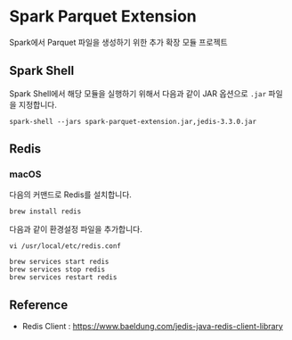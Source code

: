 # Spark Parquet Extension

Spark에서 Parquet 파일을 생성하기 위한 추가 확장 모듈 프로젝트

## Spark Shell

Spark Shell에서 해당 모듈을 실행하기 위해서 다음과 같이 JAR 옵션으로 `.jar` 파일을 지정합니다.

```
spark-shell --jars spark-parquet-extension.jar,jedis-3.3.0.jar
```

## Redis

### macOS

다음의 커맨드로 Redis를 설치합니다.

```
brew install redis
```

다음과 같이 환경설정 파일을 추가합니다.

```
vi /usr/local/etc/redis.conf
```

```
brew services start redis
brew services stop redis
brew services restart redis
```

## Reference

* Redis Client : https://www.baeldung.com/jedis-java-redis-client-library